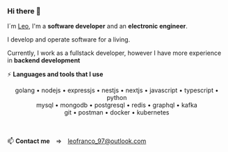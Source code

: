 <h3>Hi there 👋</h3>

I´m <a href="https://www.linkedin.com/in/leonardofrancopereyravelarde/">Leo</a>, I'm a **software developer** and an **electronic engineer**.

I develop and operate software for a living.

Currently, I work as a fullstack developer, however I have more experience in **backend development**

⚡  **Languages and tools that I use**

<div align="center">golang • nodejs • expressjs • nestjs • nextjs • javascript • typescript • python</div>
<div align="center">mysql • mongodb • postgresql • redis • graphql • kafka</div>
<div align="center">git • postman • docker • kubernetes</div>

<br>
<br>

📫 **Contact me**&emsp;=>&emsp;leofranco_97@outlook.com
